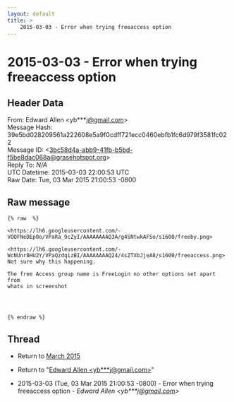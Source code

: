 ```yaml
---
layout: default
title: >
    2015-03-03 - Error when trying freeaccess option
---
```


# 2015-03-03 - Error when trying freeaccess option

## Header Data

From: Edward Allen \<yb***j@gmail.com\><br>
Message Hash: 39e5bd028209561a222608e5a9f0cdff721ecc0460ebfb1fc6d979f3581fc022<br>
Message ID: \<3bc58d4a-abb9-41fb-b5bd-f5be8dac068a@grasehotspot.org\><br>
Reply To: _N/A_<br>
UTC Datetime: 2015-03-03 22:00:53 UTC<br>
Raw Date: Tue, 03 Mar 2015 21:00:53 -0800<br>

## Raw message

```
{% raw  %}

<https://lh6.googleusercontent.com/-VOOFNeDEp0o/VPaRa_9cZyI/AAAAAAAAQ3A/g4SNtwkAFSo/s1600/freeby.png>

<https://lh6.googleusercontent.com/-WcNUnr8HU2Y/VPaQzdqizBI/AAAAAAAAQ24/4sZTXbJjeA8/s1600/freeaccess.png>
Not sure why this happening.

The free Access group name is FreeLogin no other options set apart from 
whats in screenshot




{% endraw %}
```

## Thread

+ Return to [March 2015](/archive/2015/03)

+ Return to "[Edward Allen <yb***j<span>@</span>gmail.com>](/authors/yb___j_at_gmail_com)"

+ 2015-03-03 (Tue, 03 Mar 2015 21:00:53 -0800) - Error when trying freeaccess option - _Edward Allen \<yb***j@gmail.com\>_

